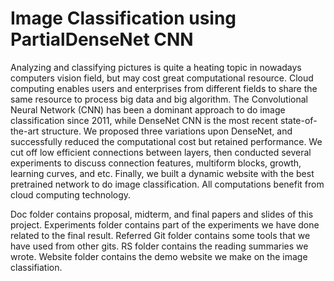 # Image Classification using PartialDenseNet CNN

Analyzing and classifying pictures is quite a heating topic in nowadays computers vision field, but may cost great computational resource. Cloud computing enables users and enterprises from different fields to share the same resource to process big data and big algorithm. The Convolutional Neural Network (CNN) has been a dominant approach to do image classification since 2011, while DenseNet CNN is the most recent state-of-the-art structure. We proposed three variations upon DenseNet, and successfully reduced the computational cost but retained performance. We cut off low efficient connections between layers, then conducted several experiments to discuss connection features, multiform blocks, growth, learning curves, and etc. Finally, we built a dynamic website with the best pretrained network to do image classification. All computations benefit from cloud computing technology.

Doc folder contains proposal, midterm, and final papers and slides of this project.
Experiments folder contains part of the experiments we have done related to the final result.
Referred Git folder contains some tools that we have used from other gits.
RS folder contains the reading summaries we wrote.
Website folder contains the demo website we make on the image classifiation.
